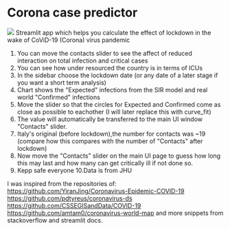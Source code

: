 
# Corona case predictor
![](usage.gif)
Streamlit app which helps you calculate the effect of lockdown in the wake of CoViD-19 (Corona) virus pandemic
1. You can move the contacts slider to see the affect of reduced interaction on total infection and critical cases 
2. You can see how under resourced the country is in terms of ICUs
3. In the sidebar choose the lockdown date (or any date of a later stage if you want a short term analysis)
4. Chart shows the "Expected" infections from the SIR model and real world "Confirmed" infections
5. Move the slider so that the circles for Expected and Confirmed come as close as possible to eachother (I will later replace this with curve_fit)
6. The value will automatically be transferred to the main UI window "Contacts" slider.
7. Italy's original (before lockdown),the number for contacts was ~19 (compare how this compares with the number of "Contacts" after lockdown)
8. Now move the "Contacts" slider on the main UI page to guess how long this may last and how many can get critically ill if not done so.
9. Kepp safe everyone
10.Data is from JHU

I was inspired from the repositories of:
https://github.com/YiranJing/Coronavirus-Epidemic-COVID-19
https://github.com/pdtyreus/coronavirus-ds
https://github.com/CSSEGISandData/COVID-19
https://github.com/amtam0/coronavirus-world-map
and more snippets from stackoverflow and streamlit docs.

